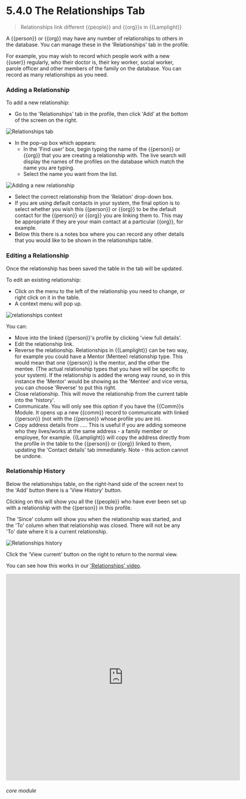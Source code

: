 # 5.4.0 The Relationships Tab

> Relationships link different {{people}} and {{org}}s in {{Lamplight}}



A {{person}} or {{org}} may have any number of relationships to others in the database. You can manage these in the 'Relationships' tab in the profile. 

For example, you may wish to record which people work with a new {{user}} regularly, who their doctor is, their key worker, social worker, parole officer and other members of the family on the database. You can record as many relationships as you need.

### Adding a Relationship

To add a new relationship:
- Go to the 'Relationships' tab in the profile, then click 'Add' at the bottom of the screen on the right.

![Relationships tab](5.4.0a.png) 

- In the pop-up box which appears:
  - In the 'Find user' box, begin typing the name of the {{person}} or {{org}} that you are creating a relationship with. The live search will display the names of the profiles on the database which match the name you are typing. 
  - Select the name you want from the list.

![Adding a new relationship](47b.png)

  - Select the correct relationship from the 'Relation' drop-down box.
  - If you are using default contacts in your system, the final option is to select whether you wish this {{person}} or {{org}} to be the default contact for the {{person}} or {{org}} you are linking them to. This may be appropriate if they are your main contact at a particular {{org}}, for example.
  - Below this there is a notes box where you can record any other details that you would like to be shown in the relationships table. 

### Editing a Relationship

Once the relationship has been saved the table in the tab will be updated. 

To edit an existing relationship:
- Click on the menu to the left of the relationship you need to change, or right click on it in the table.
- A context menu will pop up.

![relationships context](5.4.0b.png) 

You can:
  - Move into the linked {{person}}'s profile by clicking 'view full details'.
  - Edit the relationship link.
  - Reverse the relationship. Relationships in {{Lamplight}} can be two way, for example you could have a Mentor (Mentee) relationship type. This would mean that one {{person}} is the mentor, and the other the mentee. (The actual relationship types that you have will be specific to your system). If the relationship is added the wrong way round, so in this instance the 'Mentor' would be showing as the 'Mentee' and vice versa, you can choose 'Reverse' to put this right.
  - Close relationship. This will move the relationship from the current table into the 'history'. 
  - Communicate. You will only see this option if you have the {{Comm}}s Module. It opens up a new  {{comm}} record to communicate with linked {{person}} (not with the {{person}} whose profile you are in).
  - Copy address details from ..... This is useful if you are adding someone who they lives/works at the same address - a family member or employee, for example. {{Lamplight}} will copy the address directly from the profile in the table to the {{person}} or {{org}} linked to them, updating the 'Contact details' tab immediately. Note - this action cannot be undone. 
  

### Relationship History

Below the relationships table, on the right-hand side of the screen next to the 'Add' button there is a 'View History' button. 

Clicking on this will show you all the {{people}} who have ever been set up with a relationship with the {{person}} in this profile. 

The 'Since' column will show you when the relationship was started, and the 'To' column when that relationship was closed. There will not be any 'To' date where it is a current relationship.

![Relationships history](5.4.0c.png)

Click the 'View current' button on the right to return to the normal view.

You can see how this works in our ['Relationships' video](/help/index/p/51.2.4).

<iframe width="640" height="564" src="https://player.vimeo.com/video/279238968" frameborder="0" allowFullScreen mozallowfullscreen webkitAllowFullScreen></iframe>

 
###### core module

